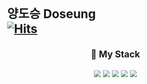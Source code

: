# <h1>양도승 Doseung<br/>[![Hits](https://hits.seeyoufarm.com/api/count/incr/badge.svg?url=https%3A%2F%2Fgithub.com%2FDoseung-Yang&count_bg=%2308DDED&title_bg=%23E1E1E1&icon=&icon_color=%23E7E7E7&title=hits&edge_flat=false)](https://hits.seeyoufarm.com)

 
 <h2 align="center"> 🎨 My Stack <br> </p>
 
 
<img src="https://img.shields.io/badge/Next.js-000000?style=round-square&logo=next.js&logoColor=white"/> 
<img src="https://img.shields.io/badge/React-61DAFB?style=round-square&logo=react&logoColor=white"/> 
<img src="https://img.shields.io/badge/TypeScript-3178C6?style=round-square&logo=typescript&logoColor=white"/> 
<img src="https://img.shields.io/badge/Vercel-000000?style=round-square&logo=vercel&logoColor=white"/> 
<img src="https://img.shields.io/badge/Supabase-3ECF8E?style=round-square&logo=supabase&logoColor=white"/>
